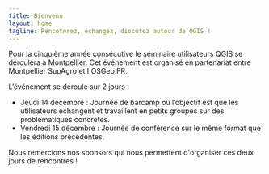 ```yaml
---
title: Bienvenu
layout: home
tagline: Rencotnrez, échangez, discutez autour de QGIS !
---
```


Pour la cinquième année consécutive le séminaire utilisateurs QGIS se déroulera à Montpellier. Cet événement est organisé en partenariat entre Montpellier SupAgro et l'OSGeo FR.

L’événement se déroule sur 2 jours :

* Jeudi 14 décembre : Journée de barcamp où l’objectif est que les utilisateurs échangent et travaillent en petits groupes sur des problématiques concrètes.
* Vendredi 15 décembre : Journée de conférence sur le même format que les éditions précédentes.

Nous remercions nos sponsors qui nous permettent d'organiser ces deux jours de rencontres !
